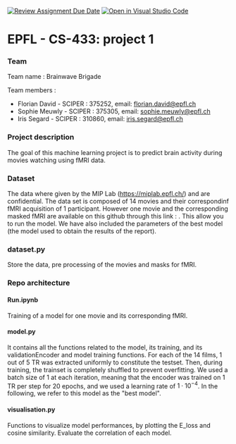 [![Review Assignment Due Date](https://classroom.github.com/assets/deadline-readme-button-24ddc0f5d75046c5622901739e7c5dd533143b0c8e959d652212380cedb1ea36.svg)](https://classroom.github.com/a/fEFF99tU)
[![Open in Visual Studio Code](https://classroom.github.com/assets/open-in-vscode-718a45dd9cf7e7f842a935f5ebbe5719a5e09af4491e668f4dbf3b35d5cca122.svg)](https://classroom.github.com/online_ide?assignment_repo_id=13271031&assignment_repo_type=AssignmentRepo)

# EPFL - CS-433: project 1
### Team 
Team name : Brainwave Brigade

Team members : 
- Florian David  -  SCIPER : 375252, email: florian.david@epfl.ch
- Sophie Meuwly  -  SCIPER : 375305, email: sophie.meuwly@epfl.ch
- Iris Segard  -  SCIPER : 310860, email: iris.segard@epfl.ch

### Project description
The goal of this machine learning project is to predict brain activity during movies watching using fMRI data.
### Dataset
The data where given by the MIP Lab (https://miplab.epfl.ch/) and are confidential. The data set is composed of 14 movies and their correspondinf fMRI acquisition of 1 participant. However one movie and the corresponding masked fMRI are available on this github through this link : . This allow you to run the model. We have also included the parameters of the best model (the model used to obtain the results of the report).

### dataset.py
Store the data, pre processing of the movies and masks for fMRI.
### Repo architecture

#### Run.ipynb 
Training of a model for one movie and its corresponding fMRI. 

#### model.py
It contains all the functions related to the model, its training, and its validationEncoder and model training functions. 
For each of the 14 films, 1 out of 5 TR was extracted uniformly to constitute the testset. Then, during training, the trainset is completely shuffled to prevent overfitting. We used a batch size of 1 at each iteration, meaning that the encoder was trained on 1 TR per step for 20 epochs, and we used a learning rate of $1 \cdot 10^{-4}$. In the following, we refer to this model as the "best model".



#### visualisation.py
Functions to visualize model performances, by plotting the E_loss and cosine similarity. Evaluate the correlation of each model. 


